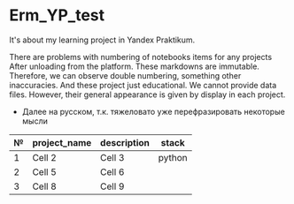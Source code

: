 # Erm_YP_test
It's about my learning project in Yandex Praktikum.

There are problems with numbering of notebooks items for any projects After unloading from the platform. These markdowns are immutable.  Therefore, we can observe double numbering, something other inaccuracies. And these project just educational. We cannot provide data files. However, their general appearance is given by display in each project.

* Далее на русском, т.к. тяжеловато уже перефразировать некоторые мысли

| № | project_name | description | stack |
|---|--------------|-------------|------|
| 1    | Cell 2   | Cell 3   | python |
| 2    | Cell 5   | Cell 6   | |
| 3    | Cell 8   | Cell 9   | |
